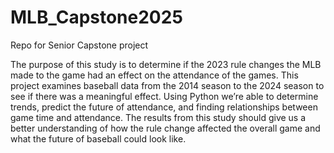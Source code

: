 # MLB_Capstone2025
Repo for Senior Capstone project 

The purpose of this study is to determine if the 2023 rule changes the MLB made to the game had an effect on the attendance of the games. This project examines baseball data from the 2014 season to the 2024 season to see if there was a meaningful effect. Using Python we’re able to determine trends, predict the future of attendance, and finding relationships between game time and attendance. The results from this study should give us a better understanding of how the rule change affected the overall game and what the future of baseball could look like. 
